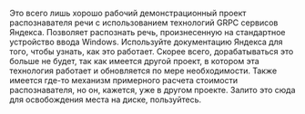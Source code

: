 Это всего лишь хорошо рабочий демонстрационный проект распознавателя речи с использованием технологий GRPC сервисов Яндекса.
Позволяет распознать речь, произнесенную на стандартное устройство ввода Windows.
Используйте документацию Яндекса для того, чтобы узнать, как это работает. 
Скорее всего, дорабатываться это больше не будет, так как имеется другой проект, в котором эта технология работает и обновляется по мере необходимости.
Также имеется где-то механизм примерного расчета стоимости распознавателя, но он, кажется, уже в другом проекте.
Залито это сюда для освобождения места на диске, пользуйтесь.
